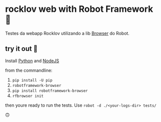 # rocklov web with Robot Framework 🤖

Testes da webapp Rocklov utilizando a lib [Browser](https://github.com/MarketSquare/robotframework-browser) do Robot.

## try it out ‍🚀
Install [Python](https://www.python.org/) and [NodeJS](https://nodejs.org/en/)

from the commandline:


1. `pip install -U pip`
2. `robotframework-browser`
3. `pip install robotframework-browser`
4. `rfbrowser init`

then youre ready to run the tests. Use `robot -d ./<your-logs-dir> tests/ `

🙃








